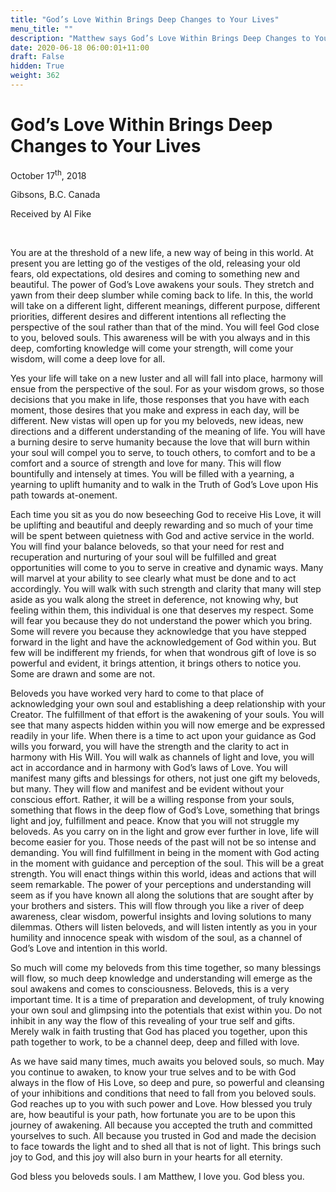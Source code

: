 ```yaml
---
title: "God’s Love Within Brings Deep Changes to Your Lives"
menu_title: ""
description: "Matthew says God’s Love Within Brings Deep Changes to Your Lives"
date: 2020-06-18 06:00:01+11:00
draft: False
hidden: True
weight: 362
---
```

# God’s Love Within Brings Deep Changes to Your Lives

October 17<sup>th</sup>, 2018

Gibsons, B.C. Canada

Received by Al Fike

 

You are at the threshold of a new life, a new way of being in this world. At present you are letting go of the vestiges of the old, releasing your old fears, old expectations, old desires and coming to something new and beautiful. The power of God’s Love awakens your souls. They stretch and yawn from their deep slumber while coming back to life. In this, the world will take on a different light, different meanings, different purpose, different priorities, different desires and different intentions all reflecting the perspective of the soul rather than that of the mind. You will feel God close to you, beloved souls. This awareness will be with you always and in this deep, comforting knowledge will come your strength, will come your wisdom, will come a deep love for all.

Yes your life will take on a new luster and all will fall into place, harmony will ensue from the perspective of the soul. For as your wisdom grows, so those decisions that you make in life, those responses that you have with each moment, those desires that you make and express in each day, will be different. New vistas will open up for you my beloveds, new ideas, new directions and a different understanding of the meaning of life. You will have a burning desire to serve humanity because the love that will burn within your soul will compel you to serve, to touch others, to comfort and to be a comfort and a source of strength and love for many. This will flow bountifully and intensely at times. You will be filled with a yearning, a yearning to uplift humanity and to walk in the Truth of God’s Love upon His path towards at-onement. 

Each time you sit as you do now beseeching God to receive His Love, it will be uplifting and beautiful and deeply rewarding and so much of your time will be spent between quietness with God and active service in the world. You will find your balance beloveds, so that your need for rest and recuperation and nurturing of your soul will be fulfilled and great opportunities will come to you to serve in creative and dynamic ways. Many will marvel at your ability to see clearly what must be done and to act accordingly. You will walk with such strength and clarity that many will step aside as you walk along the street in deference, not knowing why, but feeling within them, this individual is one that deserves my respect. Some will fear you because they do not understand the power which you bring. Some will revere you because they acknowledge that you have stepped forward in the light and have the acknowledgement of God within you. But few will be indifferent my friends, for when that wondrous gift of love is so powerful and evident, it brings attention, it brings others to notice you. Some are drawn and some are not.

Beloveds you have worked very hard to come to that place of acknowledging your own soul and establishing a deep relationship with your Creator. The fulfillment of that effort is the awakening of your souls. You will see that many aspects hidden within you will now emerge and be expressed readily in your life. When there is a time to act upon your guidance as God wills you forward, you will have the strength and the clarity to act in harmony with His Will. You will walk as channels of light and love, you will act in accordance and in harmony with God’s laws of Love. You will manifest many gifts and blessings for others, not just one gift my beloveds, but many. They will flow and manifest and be evident without your conscious effort. Rather, it will be a willing response from your souls, something that flows in the deep flow of God’s Love, something that brings light and joy, fulfillment and peace. Know that you will not struggle my beloveds. As you carry on in the light and grow ever further in love, life will become easier for you. Those needs of the past will not be so intense and demanding. You will find fulfillment in being in the moment with God acting in the moment with guidance and perception of the soul. This will be a great strength. You will enact things within this world, ideas and actions that will seem remarkable. The power of your perceptions and understanding will seem as if you have known all along the solutions that are sought after by your brothers and sisters. This will flow through you like a river of deep awareness, clear wisdom, powerful insights and loving solutions to many dilemmas. Others will listen beloveds, and will listen intently as you in your humility and innocence speak with wisdom of the soul, as a channel of God’s Love and intention in this world. 

So much will come my beloveds from this time together, so many blessings will flow, so much deep knowledge and understanding will emerge as the soul awakens and comes to consciousness. Beloveds, this is a very important time. It is a time of preparation and development, of truly knowing your own soul and glimpsing into the potentials that exist within you. Do not inhibit in any way the flow of this revealing of your true self and gifts. Merely walk in faith trusting that God has placed you together, upon this path together to work, to be a channel deep, deep and filled with love.

As we have said many times, much awaits you beloved souls, so much. May you continue to awaken, to know your true selves and to be with God always in the flow of His Love, so deep and pure, so powerful and cleansing of your inhibitions and conditions that need to fall from you beloved souls. God reaches up to you with such power and Love. How blessed you truly are, how beautiful is your path, how fortunate you are to be upon this journey of awakening. All because you accepted the truth and committed yourselves to such. All because you trusted in God and made the decision to face towards the light and to shed all that is not of light. This brings such joy to God, and this joy will also burn in your hearts for all eternity. 

God bless you beloveds souls. I am Matthew, I love you. God bless you.